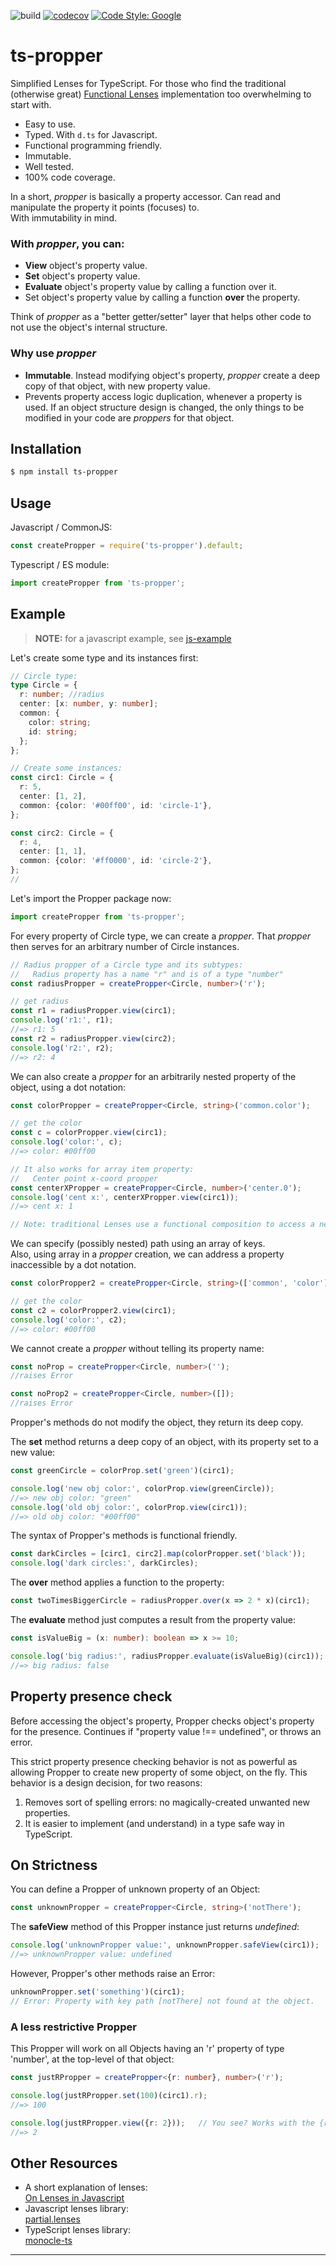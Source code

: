 ![build](https://github.com/tomaskraus/ts-propper/actions/workflows/node.js.yml/badge.svg)
[![codecov](https://codecov.io/gh/tomaskraus/ts-propper/branch/main/graph/badge.svg?token=A1UMZ094D6)](https://codecov.io/gh/tomaskraus/ts-propper)
[![Code Style: Google](https://img.shields.io/badge/code%20style-google-blueviolet.svg)](https://github.com/google/gts)

# ts-propper

Simplified Lenses for TypeScript.
For those who find the traditional (otherwise great) [Functional Lenses][1] implementation too overwhelming to start with.  

- Easy to use.
- Typed. With `d.ts` for Javascript.
- Functional programming friendly.
- Immutable.
- Well tested.
- 100% code coverage.

In a short, _propper_ is basically a property accessor. Can read and manipulate the property it points (focuses) to.  
With immutability in mind.

### With _propper_, you can:

- **View** object's property value.
- **Set** object's property value.
- **Evaluate** object's property value by calling a function over it.
- Set object's property value by calling a function **over** the property.

Think of _propper_ as a "better getter/setter" layer that helps other code to not use the object's internal structure.

### Why use _propper_

- **Immutable**. Instead modifying object's property, _propper_ create a deep copy of that object, with new property value.
- Prevents property access logic duplication, whenever a property is used. If an object structure design is changed, the only things to be modified in your code are _proppers_ for that object.

## Installation

```bash
$ npm install ts-propper
```

## Usage

Javascript / CommonJS:

```js
const createPropper = require('ts-propper').default;
```

Typescript / ES module:

```ts
import createPropper from 'ts-propper';
```

## Example

> **NOTE:** for a javascript example, see [js-example](./examples/js-example.js)

Let's create some type and its instances first:

```ts
// Circle type:
type Circle = {
  r: number; //radius
  center: [x: number, y: number];
  common: {
    color: string;
    id: string;
  };
};

// Create some instances:
const circ1: Circle = {
  r: 5,
  center: [1, 2],
  common: {color: '#00ff00', id: 'circle-1'},
};

const circ2: Circle = {
  r: 4,
  center: [1, 1],
  common: {color: '#ff0000', id: 'circle-2'},
};
//
```

Let's import the Propper package now:

```ts
import createPropper from 'ts-propper';
```

For every property of Circle type, we can create a _propper_.
That _propper_ then serves for an arbitrary number of Circle instances.


```ts
// Radius propper of a Circle type and its subtypes:
//   Radius property has a name "r" and is of a type "number"
const radiusPropper = createPropper<Circle, number>('r');

// get radius
const r1 = radiusPropper.view(circ1);
console.log('r1:', r1);
//=> r1: 5
const r2 = radiusPropper.view(circ2);
console.log('r2:', r2);
//=> r2: 4
```

We can also create a _propper_ for an arbitrarily nested property of the object, using a dot notation:

```ts
const colorPropper = createPropper<Circle, string>('common.color');

// get the color
const c = colorPropper.view(circ1);
console.log('color:', c);
//=> color: #00ff00

// It also works for array item property:
//   Center point x-coord propper
const centerXPropper = createPropper<Circle, number>('center.0');
console.log('cent x:', centerXPropper.view(circ1));
//=> cent x: 1

// Note: traditional Lenses use a functional composition to access a nested property.
```

We can specify (possibly nested) path using an array of keys.  
Also, using array in a _propper_ creation, we can address a property inaccessible by a dot notation.

```ts
const colorPropper2 = createPropper<Circle, string>(['common', 'color']);

// get the color
const c2 = colorPropper2.view(circ1);
console.log('color:', c2);
//=> color: #00ff00
```

We cannot create a _propper_ without telling its property name:

```ts
const noProp = createPropper<Circle, number>('');
//raises Error

const noProp2 = createPropper<Circle, number>([]);
//raises Error
```

Propper's methods do not modify the object, they return its deep copy.

The **set** method returns a deep copy of an object, with its property set to a new value:

```ts
const greenCircle = colorProp.set('green')(circ1);

console.log('new obj color:', colorProp.view(greenCircle));
//=> new obj color: "green"
console.log('old obj color:', colorProp.view(circ1));
//=> old obj color: "#00ff00"
```

The syntax of Propper's methods is functional friendly.

```ts
const darkCircles = [circ1, circ2].map(colorPropper.set('black'));
console.log('dark circles:', darkCircles);
```

The **over** method applies a function to the property:

```ts
const twoTimesBiggerCircle = radiusPropper.over(x => 2 * x)(circ1);
```

The **evaluate** method just computes a result from the property value:

```ts
const isValueBig = (x: number): boolean => x >= 10;

console.log('big radius:', radiusPropper.evaluate(isValueBig)(circ1));
//=> big radius: false
```

## Property presence check

Before accessing the object's property, Propper checks object's property for the presence. Continues if "property value !== undefined", or throws an error.

This strict property presence checking behavior is not as powerful as allowing Propper to create new property of some object, on the fly. This behavior is a design decision, for two reasons:

1. Removes sort of spelling errors: no magically-created unwanted new properties.
2. It is easier to implement (and understand) in a type safe way in TypeScript.

## On Strictness

You can define a Propper of unknown property of an Object:

```ts
const unknownPropper = createPropper<Circle, string>('notThere');
```

The **safeView** method of this Propper instance just returns _undefined_:

```ts
console.log('unknownPropper value:', unknownPropper.safeView(circ1));
//=> unknownPropper value: undefined
```

However, Propper's other methods raise an Error:

```ts
unknownPropper.set('something')(circ1);
// Error: Property with key path [notThere] not found at the object.
```

### A less restrictive Propper

This Propper will work on all Objects having an 'r' property of type 'number', at the top-level of that object:

```ts
const justRPropper = createPropper<{r: number}, number>('r');

console.log(justRPropper.set(100)(circ1).r);
//=> 100

console.log(justRPropper.view({r: 2}));   // You see? Works with the {r: 2} object
//=> 2

```

## Other Resources

- A short explanation of lenses:  
  [On Lenses in Javascript](https://dev.to/devinholloway/functional-lenses-in-javascript-with-ramda-4li7)
- Javascript lenses library:  
  [partial.lenses][1]
- TypeScript lenses library:  
  [monocle-ts](https://github.com/gcanti/monocle-ts)

---

[1]: https://github.com/calmm-js/partial.lenses#readme 'partial.lenses'

